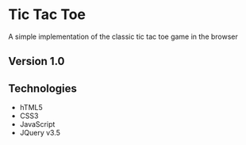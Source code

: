 # Tic Tac Toe


A simple implementation of the classic tic tac toe game in the browser

## Version 1.0

## Technologies 
- hTML5
- CSS3
- JavaScript
- JQuery v3.5
